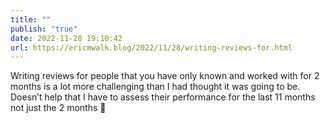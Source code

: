 ```yaml
---
title: ""
publish: "true"
date: 2022-11-28 19:10:42
url: https://ericmwalk.blog/2022/11/28/writing-reviews-for.html
---
```

Writing reviews for people that you have only known and worked with for 2 months is a lot more challenging than I had thought it was going to be. Doesn’t help that I have to assess their performance for the last 11 months not just the 2 months 🫣